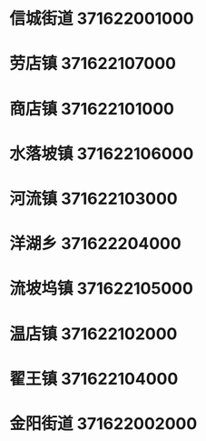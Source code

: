 # 信城街道 371622001000
# 劳店镇 371622107000
# 商店镇 371622101000
# 水落坡镇 371622106000
# 河流镇 371622103000
# 洋湖乡 371622204000
# 流坡坞镇 371622105000
# 温店镇 371622102000
# 翟王镇 371622104000
# 金阳街道 371622002000
